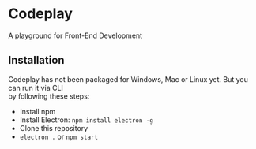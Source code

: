 # Codeplay

A playground for Front-End Development

## Installation

Codeplay has not been packaged for Windows, Mac or Linux yet. But you can run it via CLI  
by following these steps:
 - Install npm
 - Install Electron: `npm install electron -g`
 - Clone this repository
 - `electron .` or `npm start`